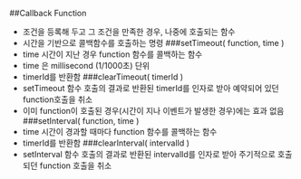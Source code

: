 ##Callback Function
- 조건을 등록해 두고 그 조건을 만족한 경우, 나중에 호출되는 함수
- 시간을 기반으로 콜백함수를 호출하는 명령
###setTimeout( function, time )
- time 시간이 지난 경우 function 함수를 콜백하는 함수
- time 은 millisecond (1/1000초) 단위
- timerId를 반환함
###clearTimeout( timerId )
- setTimeout 함수 호출의 결과로 반환된 timerId를 인자로 받아 예약되어 있던 function호출을 취소
- 이미 function이 호출된 경우(시간이 지나 이벤트가 발생한 경우)에는 효과 없음
###setInterval( function, time )
- time 시간이 경과할 때마다 function 함수를 콜백하는 함수
- timerId를 반환함
###clearInterval( intervalId )
- setInterval 함수 호출의 결과로 반환된 intervalId를 인자로 받아 주기적으로 호출되던 function 호출을 취소
